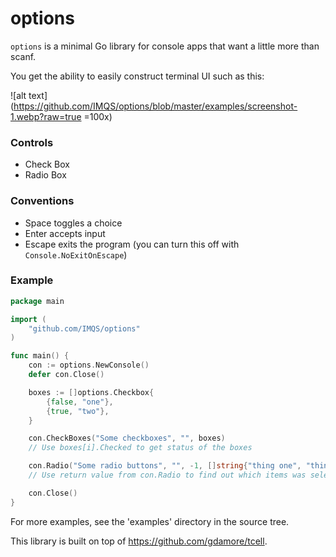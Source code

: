 # options
`options` is a minimal Go library for console apps that want a little more than scanf.

You get the ability to easily construct terminal UI such as this:

![alt text](https://github.com/IMQS/options/blob/master/examples/screenshot-1.webp?raw=true =100x)


### Controls
* Check Box
* Radio Box

### Conventions
* Space toggles a choice
* Enter accepts input
* Escape exits the program (you can turn this off with `Console.NoExitOnEscape`)

### Example
```go
package main

import (
	"github.com/IMQS/options"
)

func main() {
	con := options.NewConsole()
	defer con.Close()

	boxes := []options.Checkbox{
		{false, "one"},
		{true, "two"},
	}

	con.CheckBoxes("Some checkboxes", "", boxes)
	// Use boxes[i].Checked to get status of the boxes

	con.Radio("Some radio buttons", "", -1, []string{"thing one", "thing two"})
	// Use return value from con.Radio to find out which items was selected

	con.Close()
}
```
For more examples, see the 'examples' directory in the source tree.

This library is built on top of https://github.com/gdamore/tcell.
